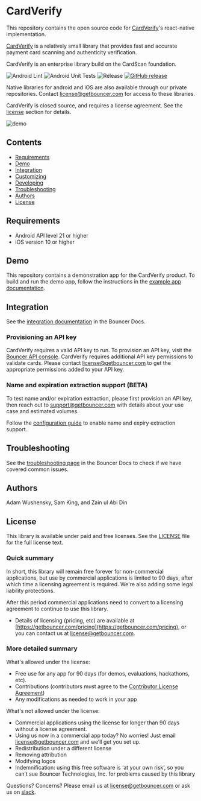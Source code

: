 # CardVerify
This repository contains the open source code for [CardVerify](https://www.getbouncer.com)'s react-native implementation.

[CardVerify](https://www.getbouncer.com/) is a relatively small library that provides fast and accurate payment card scanning and authenticity verification.

CardVerify is an enterprise library build on the CardScan foundation.

![Android Lint](https://github.com/getbouncer/react-native-cardverify/workflows/Android%20Lint/badge.svg)
![Android Unit Tests](https://github.com/getbouncer/react-native-cardverify/workflows/Android%20Unit%20Tests/badge.svg)
![Release](https://github.com/getbouncer/react-native-cardverify/workflows/Release/badge.svg)
[![GitHub release](https://img.shields.io/github/release/getbouncer/react-native-cardverify.svg?maxAge=60)](https://github.com/getbouncer/react-native-cardverify/releases)

Native libraries for android and iOS are also available through our private repositories. Contact [license@getbouncer.com](mailto:license@getbouncer.com) for access to these libraries.

CardVerify is closed source, and requires a license agreement. See the [license](#license) section for details.

![demo](docs/images/demo.gif)

## Contents
* [Requirements](#requirements)
* [Demo](#demo)
* [Integration](#integration)
* [Customizing](#customizing)
* [Developing](#developing)
* [Troubleshooting](#troubleshooting)
* [Authors](#authors)
* [License](#license)

## Requirements
* Android API level 21 or higher
* iOS version 10 or higher

## Demo
This repository contains a demonstration app for the CardVerify product. To build and run the demo app, follow the instructions in the [example app documentation](https://docs.getbouncer.com/card-verify/react-native-integration-guide#example-app).

## Integration
See the [integration documentation](https://docs.getbouncer.com/card-scan/react-native-integration-guide) in the Bouncer Docs.

### Provisioning an API key
CardVerify requires a valid API key to run. To provision an API key, visit the [Bouncer API console](https://api.getbouncer.com/console). CardVerify requires additional API key permissions to validate cards. Please contact [license@getbouncer.com](mailto:license@getbouncer.com) to get the appropriate permissions added to your API key.

### Name and expiration extraction support (BETA)
To test name and/or expiration extraction, please first provision an API key, then reach out to [support@getbouncer.com](mailto:support@getbouncer.com) with details about your use case and estimated volumes.

Follow the [configuration guide](https://docs.getbouncer.com/card-verify/react-native-integration-guide#configuration) to enable name and expiry extraction support.

## Troubleshooting
See the [troubleshooting page](https://docs.getbouncer.com/card-verify/react-native-integration-guide/troubleshooting) in the Bouncer Docs to check if we have covered common issues.

## Authors
Adam Wushensky, Sam King, and Zain ul Abi Din

## License
This library is available under paid and free licenses. See the [LICENSE](LICENSE) file for the full license text.

### Quick summary
In short, this library will remain free forever for non-commercial applications, but use by commercial applications is limited to 90 days, after which time a licensing agreement is required. We're also adding some legal liability protections.

After this period commercial applications need to convert to a licensing agreement to continue to use this library.
* Details of licensing (pricing, etc) are available at [https://getbouncer.com/pricing](https://getbouncer.com/pricing), or you can contact us at [license@getbouncer.com](mailto:license@getbouncer.com).

### More detailed summary
What's allowed under the license:
* Free use for any app for 90 days (for demos, evaluations, hackathons, etc).
* Contributions (contributors must agree to the [Contributor License Agreement](Contributor%20License%20Agreement))
* Any modifications as needed to work in your app

What's not allowed under the license:
* Commercial applications using the license for longer than 90 days without a license agreement. 
* Using us now in a commercial app today? No worries! Just email [license@getbouncer.com](mailto:license@getbouncer.com) and we’ll get you set up.
* Redistribution under a different license
* Removing attribution
* Modifying logos
* Indemnification: using this free software is ‘at your own risk’, so you can’t sue Bouncer Technologies, Inc. for problems caused by this library

Questions? Concerns? Please email us at [license@getbouncer.com](mailto:license@getbouncer.com) or ask us on [slack](https://getbouncer.slack.com).
